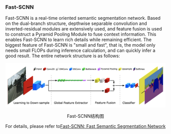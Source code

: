 ### Fast-SCNN

Fast-SCNN is a real-time oriented semantic segmentation network. Based on the dual-branch structure, depthwise separable convolution and inverted-residual modules are extensively used, and feature fusion is used to construct a Pyramid Pooling Module to fuse context information. This enables Fast-SCNN to learn rich details while remaining efficient. The biggest feature of Fast-SCNN is "small and fast", that is, the model only needs small FLOPs during inference calculation, and can quickly infer a good result. The entire network structure is as follows:

![img](./images/Fast-SCNN.png)

<div align = "center">Fast-SCNN结构图</div>

For details, please refer to[Fast-SCNN: Fast Semantic Segmentation Network](https://arxiv.org/abs/1902.04502)
